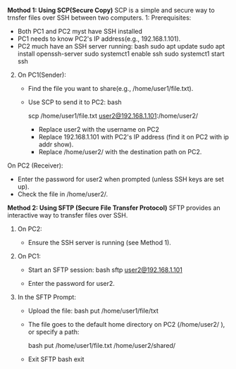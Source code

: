**Mothod 1: Using SCP(Secure Copy)**
SCP is a simple and secure way to trnsfer files over SSH between two computers.
1: Prerequisites:
   - Both PC1 and PC2 myst have SSH installed
   - PC1 needs to know PC2's IP address(e.g., 192.168.1.101).
   - PC2 much have an SSH server running:
     bash
      sudo apt update
      sudo apt install openssh-server
      sudo systemct1 enable ssh
      sudo systemct1 start ssh

2. On PC1(Sender):
   - Find the file you want to share(e.g., /home/user1/file.txt).
   - Use SCP to send it to PC2:
     bash

      scp /home/user1/file.txt user2@192.168.1.101:/home/user2/

     - Replace user2 with the username on PC2
     - Replace 192.168.1.101 with PC2's IP address (find it on PC2 with ip addr show).
     - Replace /home/user2/ with the destination path on PC2.


On PC2 (Receiver):
  - Enter the password for user2 when prompted (unless SSH keys are set up).
  - Check the file in /home/user2/.

**Method 2: Using SFTP (Secure File Transfer Protocol)**
SFTP provides an interactive way to transfer files over SSH.
 1. On PC2:
    - Ensure the SSH server is running (see Method 1).
2. On PC1:
   - Start an SFTP session:
     bash
     sftp user2@192.168.1.101
     
   - Enter the password for user2.
  
3. In the SFTP Prompt:
   - Upload the file:
     bash
     put /home/user1/file/txt
   - The file goes to the default home directory on PC2 (/home/user2/ ), or specify a path:
  
     bash
     put /home/user1/file.txt /home/user2/shared/
   - Exit SFTP
      bash
      exit

